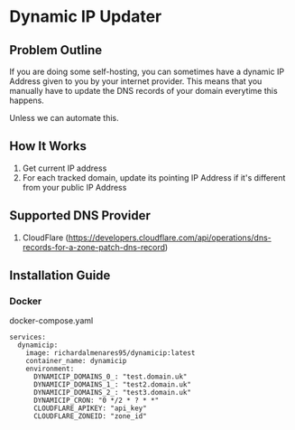 # Dynamic IP Updater

## Problem Outline
If you are doing some self-hosting, you can sometimes have a dynamic IP Address given to you 
by your internet provider. This means that you manually have to update the DNS records of your
domain everytime this happens.

Unless we can automate this.

## How It Works
1. Get current IP address 
2. For each tracked domain, update its pointing IP Address if it's different from your public IP Address

## Supported DNS Provider
1. CloudFlare (https://developers.cloudflare.com/api/operations/dns-records-for-a-zone-patch-dns-record)

## Installation Guide 

### Docker
docker-compose.yaml
```
services:
  dynamicip:
    image: richardalmenares95/dynamicip:latest
    container_name: dynamicip
    environment:
      DYNAMICIP_DOMAINS_0_: "test.domain.uk"
      DYNAMICIP_DOMAINS_1_: "test2.domain.uk"
      DYNAMICIP_DOMAINS_2_: "test3.domain.uk"
      DYNAMICIP_CRON: "0 */2 * ? * *"
      CLOUDFLARE_APIKEY: "api_key"
      CLOUDFLARE_ZONEID: "zone_id"
```
